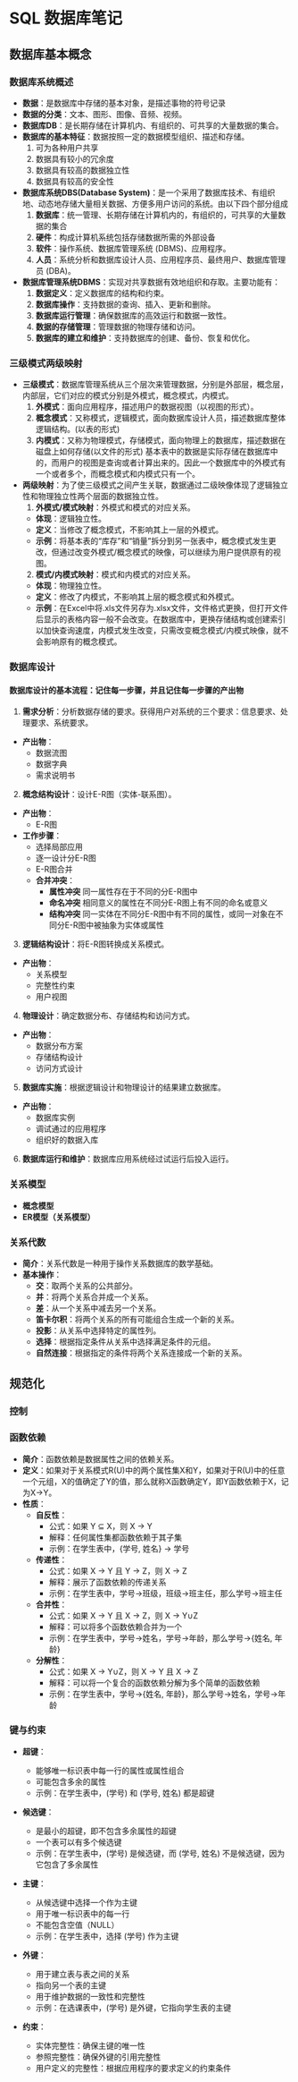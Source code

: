 <!--
 * @Author: YangFang
 * @Date: 2025-03-11 17:05:49
 * @LastEditTime: 2025-03-26 10:13:04
 * @Description: 
-->
# SQL 数据库笔记

## 数据库基本概念

### 数据库系统概述
- **数据**：是数据库中存储的基本对象，是描述事物的符号记录
- **数据的分类**：文本、图形、图像、音频、视频。
- **数据库DB**：是长期存储在计算机内、有组织的、可共享的大量数据的集合。
- **数据库的基本特征**：数据按照一定的数据模型组织、描述和存储。
  1. 可为各种用户共享
  2. 数据具有较小的冗余度
  3. 数据具有较高的数据独立性
  4. 数据具有较高的安全性
- **数据库系统DBS(Database System)**：是一个采用了数据库技术、有组织地、动态地存储大量相关数据、方便多用户访问的系统。由以下四个部分组成
  1. **数据库**：统一管理、长期存储在计算机内的，有组织的，可共享的大量数据的集合
  2. **硬件**：构成计算机系统包括存储数据所需的外部设备
  3. **软件**：操作系统、数据库管理系统 (DBMS)、应用程序。
  4. **人员**：系统分析和数据库设计人员、应用程序员、最终用户、数据库管理员 (DBA)。
- **数据库管理系统DBMS**：实现对共享数据有效地组织和存取。主要功能有：
  1. **数据定义**：定义数据库的结构和约束。
  2. **数据库操作**：支持数据的查询、插入、更新和删除。
  3. **数据库运行管理**：确保数据库的高效运行和数据一致性。
  4. **数据的存储管理**：管理数据的物理存储和访问。
  5. **数据库的建立和维护**：支持数据库的创建、备份、恢复和优化。
  
### 三级模式两级映射
- **三级模式**：数据库管理系统从三个层次来管理数据，分别是外部层，概念层，内部层，它们对应的模式分别是外模式，概念模式，内模式。
  1. **外模式**：面向应用程序，描述用户的数据视图（以视图的形式）。
  2. **概念模式**：又称模式，逻辑模式，面向数据库设计人员，描述数据库整体逻辑结构。(以表的形式)
  3. **内模式**：又称为物理模式，存储模式，面向物理上的数据库，描述数据在磁盘上如何存储(以文件的形式)
  基本表中的数据是实际存储在数据库中的，而用户的视图是查询或者计算出来的。因此一个数据库中的外模式有一个或者多个，而概念模式和内模式只有一个。
- **两级映射**：为了使三级模式之间产生关联，数据通过二级映像体现了逻辑独立性和物理独立性两个层面的数据独立性。
  1. **外模式/模式映射**：外模式和模式的对应关系。
    - **体现**：逻辑独立性。
    - **定义**：当修改了概念模式，不影响其上一层的外模式。
    - **示例**：将基本表的“库存”和“销量”拆分到另一张表中，概念模式发生更改，但通过改变外模式/概念模式的映像，可以继续为用户提供原有的视图。
  2. **模式/内模式映射**：模式和内模式的对应关系。
    - **体现**：物理独立性。
    - **定义**：修改了内模式，不影响其上层的概念模式和外模式。
    - **示例**：在Excel中将.xls文件另存为.xlsx文件，文件格式更换，但打开文件后显示的表格内容一般不会改变。在数据库中，更换存储结构或创建索引以加快查询速度，内模式发生改变，只需改变概念模式/内模式映像，就不会影响原有的概念模式。
    
### 数据库设计
#### 数据库设计的基本流程：记住每一步骤，并且记住每一步骤的产出物
1. **需求分析**：分析数据存储的要求。获得用户对系统的三个要求：信息要求、处理要求、系统要求。
- **产出物**：
  - 数据流图
  - 数据字典
  - 需求说明书

2. **概念结构设计**：设计E-R图（实体-联系图）。
- **产出物**：
  - E-R图
- **工作步骤**：
  - 选择局部应用
  - 逐一设计分E-R图
  - E-R图合并
  - **合并冲突**：
    - **属性冲突** 同一属性存在于不同的分E-R图中
    - **命名冲突** 相同意义的属性在不同分E-R图上有不同的命名或意义
    - **结构冲突** 同一实体在不同分E-R图中有不同的属性，或同一对象在不同分E-R图中被抽象为实体或属性
3. **逻辑结构设计**：将E-R图转换成关系模式。
- **产出物**：
  - 关系模型
  - 完整性约束
  - 用户视图
4. **物理设计**：确定数据分布、存储结构和访问方式。
- **产出物**：
  - 数据分布方案
  - 存储结构设计
  - 访问方式设计
5. **数据库实施**：根据逻辑设计和物理设计的结果建立数据库。
- **产出物**：
  - 数据库实例
  - 调试通过的应用程序
  - 组织好的数据入库
6. **数据库运行和维护**：数据库应用系统经过试运行后投入运行。

### 关系模型
- **概念模型**
- **ER模型（关系模型）** 

### 关系代数
- **简介**：关系代数是一种用于操作关系数据库的数学基础。
- **基本操作**：
  - **交**：取两个关系的公共部分。
  - **并**：将两个关系合并成一个关系。
  - **差**：从一个关系中减去另一个关系。
  - **笛卡尔积**：将两个关系的所有可能组合生成一个新的关系。
  - **投影**：从关系中选择特定的属性列。
  - **选择**：根据指定条件从关系中选择满足条件的元组。
  - **自然连接**：根据指定的条件将两个关系连接成一个新的关系。

## 规范化
### 控制
### 函数依赖
- **简介**：函数依赖是数据属性之间的依赖关系。
- **定义**：如果对于关系模式R(U)中的两个属性集X和Y，如果对于R(U)中的任意一个元组，X的值确定了Y的值，那么就称X函数确定Y，即Y函数依赖于X，记为X→Y。
- **性质**：
  - **自反性**：
    - 公式：如果 Y ⊆ X，则 X → Y
    - 解释：任何属性集都函数依赖于其子集
    - 示例：在学生表中，{学号, 姓名} → 学号
  - **传递性**：
    - 公式：如果 X → Y 且 Y → Z，则 X → Z
    - 解释：展示了函数依赖的传递关系
    - 示例：在学生表中，学号→班级，班级→班主任，那么学号→班主任
  - **合并性**：
    - 公式：如果 X → Y 且 X → Z，则 X → Y∪Z
    - 解释：可以将多个函数依赖合并为一个
    - 示例：在学生表中，学号→姓名，学号→年龄，那么学号→{姓名, 年龄}
  - **分解性**：
    - 公式：如果 X → Y∪Z，则 X → Y 且 X → Z
    - 解释：可以将一个复合的函数依赖分解为多个简单的函数依赖
    - 示例：在学生表中，学号→{姓名, 年龄}，那么学号→姓名，学号→年龄

### 键与约束
- **超键**：
  - 能够唯一标识表中每一行的属性或属性组合
  - 可能包含多余的属性
  - 示例：在学生表中，(学号) 和 (学号, 姓名) 都是超键

- **候选键**：
  - 是最小的超键，即不包含多余属性的超键
  - 一个表可以有多个候选键
  - 示例：在学生表中，(学号) 是候选键，而 (学号, 姓名) 不是候选键，因为它包含了多余属性

- **主键**：
  - 从候选键中选择一个作为主键
  - 用于唯一标识表中的每一行
  - 不能包含空值（NULL）
  - 示例：在学生表中，选择 (学号) 作为主键

- **外键**：
  - 用于建立表与表之间的关系
  - 指向另一个表的主键
  - 用于维护数据的一致性和完整性
  - 示例：在选课表中，(学号) 是外键，它指向学生表的主键

- **约束**：
  - 实体完整性：确保主键的唯一性
  - 参照完整性：确保外键的引用完整性
  - 用户定义的完整性：根据应用程序的要求定义的约束条件
